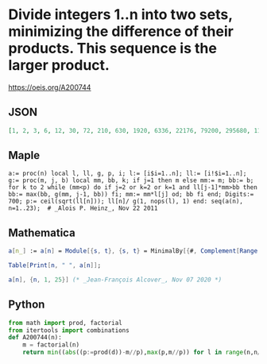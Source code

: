 # Divide integers 1\.\.n into two sets, minimizing the difference of their products\. This sequence is the larger product\.
https://oeis.org/A200744
## JSON
```JSON
[1, 2, 3, 6, 12, 30, 72, 210, 630, 1920, 6336, 22176, 79200, 295680, 1146600, 4586400, 18869760, 80061696, 348986880, 1560176640, 7148445696, 33530112000, 160825785120, 787718131200, 3938590656000, 20083261440000, 104351247000000, 552173794099200, 2973528918360000, 16286983961149440]
```
## Maple
```Maple
a:= proc(n) local l, ll, g, p, i; l:= [i$i=1..n]; ll:= [i!$i=1..n]; g:= proc(m, j, b) local mm, bb, k; if j=1 then m else mm:= m; bb:= b; for k to 2 while (mm<p) do if j=2 or k=2 or k=1 and ll[j-1]*mm>bb then bb:= max(bb, g(mm, j-1, bb)) fi; mm:= mm*l[j] od; bb fi end; Digits:= 700; p:= ceil(sqrt(ll[n])); ll[n]/ g(1, nops(l), 1) end: seq(a(n), n=1..23);  # _Alois P. Heinz_, Nov 22 2011
```
## Mathematica
```Mathematica
a[n_] := a[n] = Module[{s, t}, {s, t} = MinimalBy[{#, Complement[Range[n], #]}& /@ Subsets[Range[n]], Abs[Times @@ #[[1]] - Times @@ #[[2]]]&][[1]]; Max[Times @@ s, Times @@ t]];
```
```Mathematica
Table[Print[n, " ", a[n]];
```
```Mathematica
a[n], {n, 1, 25}] (* _Jean-François Alcover_, Nov 07 2020 *)
```
## Python
```Python
from math import prod, factorial
from itertools import combinations
def A200744(n):
    m = factorial(n)
    return min((abs((p:=prod(d))-m//p),max(p,m//p)) for l in range(n,n//2,-1) for d in combinations(range(1,n+1),l))[1] # _Chai Wah Wu_, Apr 07 2022
```

